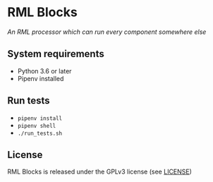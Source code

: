 # RML Blocks

*An RML processor which can run every component somewhere else*

## System requirements

- Python 3.6 or later
- Pipenv installed

## Run tests

- `pipenv install`
- `pipenv shell`
- `./run_tests.sh`

## License

RML Blocks is released under the GPLv3 license (see [LICENSE](LICENSE))
